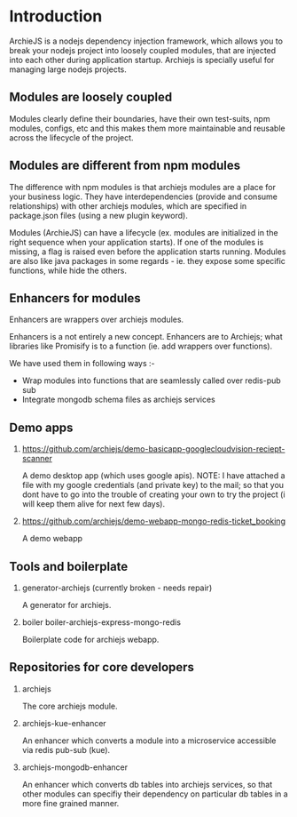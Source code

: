 # Introduction

ArchieJS is a nodejs dependency injection framework, which allows you to break your nodejs project into loosely coupled modules, that are injected into each other during application startup. Archiejs is specially useful for managing large nodejs projects.

## Modules are loosely coupled

Modules clearly define their boundaries, have their own test-suits, npm modules, configs, etc and this makes them more maintainable and reusable across the lifecycle of the project.

## Modules are different from npm modules

The difference with npm modules is that archiejs modules are a place for your business logic. They have interdependencies (provide and consume relationships) with other archiejs modules, which are specified in package.json files (using a new plugin keyword).

Modules (ArchieJS) can have a lifecycle (ex. modules are initialized in the right sequence when your application starts). If one of the modules is missing, a flag is raised even before the application starts running. Modules are also like java packages in some regards - ie. they expose some specific functions, while hide the others.

## Enhancers for modules

Enhancers are wrappers over archiejs modules.

Enhancers is a not entirely a new concept. Enhancers are to Archiejs; what libraries like Promisify is to a function (ie. add wrappers over functions).

We have used them in following ways :-

* Wrap modules into functions that are seamlessly called over redis-pub sub
* Integrate mongodb schema files as archiejs services

## Demo apps

1.  https://github.com/archiejs/demo-basicapp-googlecloudvision-reciept-scanner
    
    A demo desktop app (which uses google apis). 
    NOTE: I have attached a file with my google credentials (and private key) to the mail; so that you dont have to go into the trouble of creating your own to try the project (i will keep them alive for next few days).

2. https://github.com/archiejs/demo-webapp-mongo-redis-ticket_booking
    
    A demo webapp


## Tools and boilerplate

1. generator-archiejs (currently broken - needs repair)

   A generator for archiejs.
   
2. boiler boiler-archiejs-express-mongo-redis
   
   Boilerplate code for archiejs webapp.


## Repositories for core developers

1. archiejs

   The core archiejs module.

2. archiejs-kue-enhancer

   An enhancer which converts a module into a microservice accessible via redis pub-sub (kue).

3. archiejs-mongodb-enhancer

   An enhancer which converts db tables into archiejs services, so that other modules can
   specifiy their dependency on particular db tables in a more fine grained manner.


